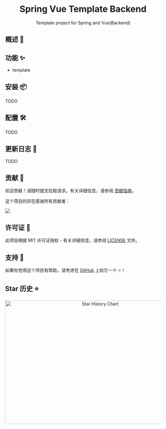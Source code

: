 <div align="center">

<h1 align="center">Spring Vue Template Backend</h1>

Template project for Spring and Vue(Backend)
</div>

## 概述 🥶


## 功能 ✨

- template

## 安装 📦

TODO


## 配置 🛠

TODO

## 更新日志 📅

TODO

## 贡献 🤝

欢迎贡献！请随时提交拉取请求。有关详细信息，请参阅 [贡献指南](https://github.com/coder-mcdd/spring-vue-template-backend/blob/main/CONTRIBUTING.md)。

这个项目的存在感谢所有贡献者：

<a href="https://github.com/coder-mcdd/spring-vue-template-backend/graphs/contributors">
  <img src="https://contrib.rocks/image?repo=mcdd0506/spring-security-learn-lcly" />
</a>

## 许可证 📄

此项目根据 MIT 许可证授权 -
有关详细信息，请参阅 [LICENSE](https://github.com/coder-mcdd/spring-vue-template-backend/blob/main/LICENSE) 文件。

## 支持 💖

如果你觉得这个项目有帮助，请考虑在 [GitHub](https://github.com/coder-mcdd/spring-vue-template-backend) 上给它一个 ⭐️！

## Star 历史 ⭐

<div align="center">

<img src="https://api.star-history.com/svg?repos=mcdd0506/spring-security-learn-lcly&type=Date" width="600" height="400" alt="Star History Chart" valign="middle">

</div>